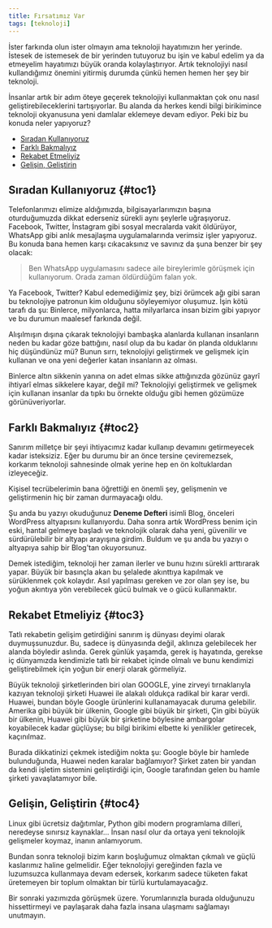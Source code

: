 ```yaml
---
title: Fırsatımız Var
tags: [teknoloji]
---
```


İster farkında olun ister olmayın ama teknoloji hayatımızın her yerinde. İstesek de istemesek de bir yerinden tutuyoruz bu işin ve kabul edelim ya da etmeyelim hayatımızı büyük oranda kolaylaştırıyor. Artık teknolojiyi nasıl kullandığımız önemini yitirmiş durumda çünkü hemen hemen her şey bir teknoloji.

İnsanlar artık bir adım öteye geçerek teknolojiyi kullanmaktan çok onu nasıl geliştirebileceklerini tartışıyorlar. Bu alanda da herkes kendi bilgi birikimince teknoloji okyanusuna yeni damlalar eklemeye  devam ediyor. Peki biz bu konuda neler yapıyoruz?

<nav title="İçindekiler">
<ul>
<li><a href="#toc1">Sıradan Kullanıyoruz</a></li>
<li><a href="#toc2">Farklı Bakmalıyız</a></li>
<li><a href="#toc3">Rekabet Etmeliyiz</a></li>
<li><a href="#toc4">Gelişin, Geliştirin</a></li>
</ul>
</nav>

## Sıradan Kullanıyoruz {#toc1}

Telefonlarımızı elimize aldığımızda, bilgisayarlarımızın başına oturduğumuzda dikkat ederseniz sürekli aynı şeylerle uğraşıyoruz. Facebook, Twitter, İnstagram gibi sosyal mecralarda vakit öldürüyor, WhatsApp gibi  anlık mesajlaşma uygulamalarında verimsiz işler yapıyoruz. Bu konuda bana hemen karşı cıkacaksınız ve savınız da şuna benzer bir şey olacak:

> Ben WhatsApp uygulamasını sadece aile bireylerimle görüşmek için kullanıyorum. Orada zaman öldürdüğüm falan yok.

Ya Facebook, Twitter? Kabul edemediğimiz şey, bizi örümcek ağı gibi saran bu teknolojiye patronun kim olduğunu söyleyemiyor oluşumuz. İşin kötü tarafı da şu: Binlerce, milyonlarca, hatta milyarlarca insan bizim gibi yapıyor ve bu durumun maalesef farkında değil.

Alışılmışın dışına çıkarak teknolojiyi bambaşka alanlarda kullanan  insanların neden bu kadar göze battığını, nasıl olup da bu kadar ön planda olduklarını hiç düşündünüz mü? Bunun sırrı, teknolojiyi geliştirmek ve gelişmek için kullanan ve ona yeni değerler katan insanların az olması.

Binlerce altın sikkenin yanına on adet elmas sikke attığınızda gözünüz gayrî ihtiyarî elmas sikkelere kayar, değil mi? Teknolojiyi geliştirmek ve gelişmek için kullanan insanlar da tıpkı bu örnekte olduğu gibi hemen gözümüze görünüveriyorlar.

## Farklı Bakmalıyız {#toc2}

Sanırım milletçe bir şeyi ihtiyacımız kadar kullanıp devamını getirmeyecek kadar isteksiziz. Eğer bu durumu bir an önce tersine çeviremezsek, korkarım teknoloji sahnesinde olmak yerine hep en ön koltuklardan izleyeceğiz.

Kişisel tecrübelerimin bana öğrettiği en önemli şey, gelişmenin ve geliştirmenin hiç bir zaman durmayacağı oldu.

Şu anda bu yazıyı okuduğunuz **Deneme Defteri** isimli Blog, önceleri WordPress altyapısını kullanıyordu. Daha sonra artık WordPress benim için eski, hantal gelmeye başladı ve teknolojik olarak daha yeni, güvenilir ve sürdürülebilir bir altyapı arayışına girdim. Buldum ve şu anda bu yazıyı o altyapıya sahip bir Blog'tan okuyorsunuz.

Demek istediğim, teknoloji her zaman ilerler ve bunu hızını sürekli arttırarak yapar. Büyük bir basınçla akan bu şelalede akınttıya kapılmak ve sürüklenmek çok kolaydır. Asıl yapılması gereken ve zor olan şey ise, bu yoğun akıntıya yön verebilecek gücü bulmak ve o gücü kullanmaktır.

## Rekabet Etmeliyiz {#toc3}

Tatlı rekabetin gelişim getirdiğini sanırım iş dünyası deyimi olarak duymuşsunuzdur. Bu, sadece iş dünyasında değil, aklınıza gelebilecek her alanda böyledir aslında. Gerek günlük yaşamda, gerek iş hayatında, gerekse iç dünyamızda kendimizle tatlı bir rekabet içinde olmalı ve bunu kendimizi geliştirebilmek için yoğun bir enerji olarak görmeliyiz.

Büyük teknoloji şirketlerinden biri olan GOOGLE, yine zirveyi tırnaklarıyla kazıyan teknoloji şirketi Huawei ile alakalı oldukça radikal bir karar verdi. Huawei, bundan böyle Google ürünlerini kullanamayacak duruma gelebilir. Amerika gibi büyük bir ülkenin, Google gibi büyük bir şirketi, Çin gibi büyük bir ülkenin, Huawei gibi büyük bir şirketine böylesine ambargolar koyabilecek kadar güçlüyse; bu bilgi birikimi elbette ki yenilikler getirecek, kaçınılmaz.

Burada dikkatinizi çekmek istediğim nokta şu: Google böyle bir hamlede bulunduğunda, Huawei neden karalar bağlamıyor? Şirket zaten bir yandan da kendi  işletim sistemini geliştirdiği için, Google tarafından gelen bu hamle şirketi yavaşlatamıyor bile.

## Gelişin, Geliştirin {#toc4}

Linux gibi ücretsiz dağıtımlar, Python gibi modern programlama dilleri, neredeyse sınırsız kaynaklar... İnsan nasıl olur da ortaya yeni teknolojik gelişmeler koymaz, inanın anlamıyorum.

Bundan sonra teknoloji bizim karın boşluğumuz olmaktan çıkmalı ve güçlü kaslarımız haline gelmelidir. Eğer teknolojiyi gereğinden fazla ve luzumsuzca kullanmaya devam edersek, korkarım sadece tüketen fakat üretemeyen bir toplum olmaktan bir türlü kurtulamayacağız.

Bir sonraki yazımızda görüşmek üzere. Yorumlarınızla burada olduğunuzu hissettirmeyi ve paylaşarak daha fazla insana ulaşmamı sağlamayı unutmayın.
